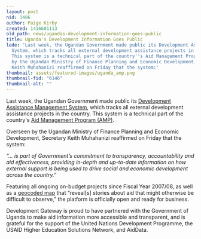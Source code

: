 ```yaml
---
layout: post
nid: 1486
author: Paige Kirby
created: 1416601113
old_path: news/ugandas-development-information-goes-public
title: Uganda's Development Information Goes Public
lede: 'Last week, the Ugandan Government made public its Development Assistance Management
  System, which tracks all external development assistance projects in the country.
  This system is a technical part of the country''s Aid Management Program (AMP).Overseen
  by the Ugandan Ministry of Finance Planning and Economic Development, Secretary
  Keith Muhahanizi reaffirmed on Friday that the system:'
thumbnail: assets/featured-images/uganda_amp.png
thumbnail-fid: "6146"
thumbnail-alt: ""
---
```


Last week, the Ugandan Government made public its [Development Assistance Management System](http://www.finance.go.ug/amp/portal), which tracks all external development assistance projects in the country. This system is a technical part of the country's [Aid Management Program (AMP)](/programs/aid-management-program).

Overseen by the Ugandan Ministry of Finance Planning and Economic Development, Secretary Keith Muhahanizi reaffirmed on Friday that the system:

*“... is part of Government’s commitment to transparency, accountability and aid effectiveness, providing in-depth and up-to-date information on how external support is being used to drive social and economic development across the country.”*

Featuring all ongoing on-budget projects since Fiscal Year 2007/08, as well as a [geocoded map](http://154.72.196.70/esrigis/mainmap.do) that “reveal[s] stories about aid that might otherwise be difficult to observe,” the platform is officially open and ready for business.

Development Gateway is proud to have partnered with the Government of Uganda to make aid information more accessible and transparent, and is grateful for the support of the United Nations Development Programme, the USAID Higher Education Solutions Network, and AidData.
